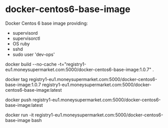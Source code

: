 docker-centos6-base-image
=========================

Docker Centos 6 base image providing:
* supervisord
* supervisorctl
* OS ruby
* sshd
* sudo user 'dev-ops'

docker build --no-cache -t="registry1-eu1.moneysupermarket.com:5000/docker-centos6-base-image:1.0.7" .

docker tag registry1-eu1.moneysupermarket.com:5000/docker-centos6-base-image:1.0.7 registry1-eu1.moneysupermarket.com:5000/docker-centos6-base-image:latest

docker push registry1-eu1.moneysupermarket.com:5000/docker-centos6-base-image:latest

docker run -it registry1-eu1.moneysupermarket.com:5000/docker-centos6-base-image bash


